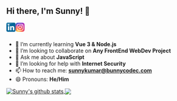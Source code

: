## Hi there, I'm Sunny! 👋

<a href="https://linkedin/in/bunnycodec">
  <img align="left" alt="Sunny Kumar | LinkedIn" width="24px" src="./assets/linkedin.png" />
</a>
<a href="https://instagram.com/bit_2_byte">
  <img align="left" alt="Sunny Kumar | Instagram" width="24px" src="./assets/instagram.png" />
</a>
<br />
<br />

<!-- [![Website](https://img.shields.io/website?label=Bunny_Codec&style=for-the-badge&url=https%3A%2F%2FBunnyCodec.com)](https://bunnycodec.com) -->

<!-- - 🔭 I’m currently working on **** -->

- 🌱  I’m currently learning **Vue 3 & Node.js**
- 👯  I’m looking to collaborate on **Any FrontEnd WebDev Project**
- 💬  Ask me about **JavaScript**
- 🤔  I’m looking for help with **Internet Security**
- 📫  How to reach me: **sunnykumar@bunnycodec.com**
- 😄  Pronouns: **He/Him**

<a href="https://github.com/bunnycodec/">
  <img align="center" src="https://github-readme-stats.vercel.app/api?username=bunnycodec&show_icons=true&include_all_commits=true&theme=vue-dark&exclude_repo=CWC_2019,Green_Gas" alt="Sunny's github stats" />
</a>
<a href="https://github.com/bunnycodec/">
  <img align="center" src="https://github-readme-stats.vercel.app/api/top-langs/?username=bunnycodec&layout=compact&exclude_repo=CWC_2019,Green_Gas" />
</a>
